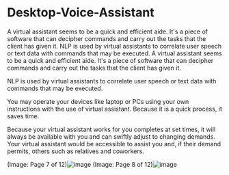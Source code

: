 # Desktop-Voice-Assistant
A virtual assistant seems to be a quick and efficient aide. It's a piece of software that can decipher commands and carry out the tasks that the client has given it.  NLP is used by virtual assistants to correlate user speech or text data with commands that may be executed.
A virtual assistant seems to be a quick and efficient aide. It's a piece
of software that can decipher commands and carry out the tasks that
the client has given it.

NLP is used by virtual assistants to correlate user speech or text
data with commands that may be executed.

You may operate your devices like laptop or PCs using your own
instructions with the use of virtual assistant. Because it is a quick
process, it saves time.

Because your virtual assistant works for you completes at set times,
it will always be available with you and can swiftly adjust to changing
demands. Your virtual assistant would be accessible to assist you
and, if their demand permits, others such as relatives and
coworkers.


(Image: Page 7 of 12)![image](https://github.com/harshgupta5445/Desktop-Voice-Assistant/assets/101968576/bee1f240-510f-421d-8fc8-02717fae3ef6)
(Image: Page 8 of 12)![image](https://github.com/harshgupta5445/Desktop-Voice-Assistant/assets/101968576/44b7540e-2d2d-421f-a799-79087da25d96)

